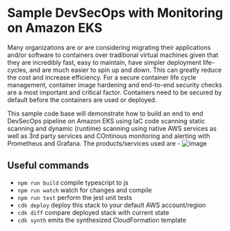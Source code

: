 # Sample DevSecOps with Monitoring on Amazon EKS

Many organizations are or are considering migrating their applications and/or software to containers over traditional virtual machines given that they are incredibly fast, easy to maintain, have simpler deployment life-cycles, and are much easier to spin up and down. This can greatly reduce the cost and increase efficiency. For a secure container life cycle management, container image hardening and end-to-end security checks are a most important and critical factor. Containers need to be secured by default before the containers are used or deployed.  

This sample code base will demonstrate how to build an end to end DevSecOps pipeline on Amazon EKS using IaC code scanning static scanning and dynamic (runtime) scanning using native AWS services as well as 3rd party services and COntinous monitoring and alerting with Prometheus and Grafana. The products/services used are -
![image](https://user-images.githubusercontent.com/62891988/182590929-8dc8674a-195d-41a1-9b47-dced458262a7.png)


## Useful commands

* `npm run build`   compile typescript to js
* `npm run watch`   watch for changes and compile
* `npm run test`    perform the jest unit tests
* `cdk deploy`      deploy this stack to your default AWS account/region
* `cdk diff`        compare deployed stack with current state
* `cdk synth`       emits the synthesized CloudFormation template
